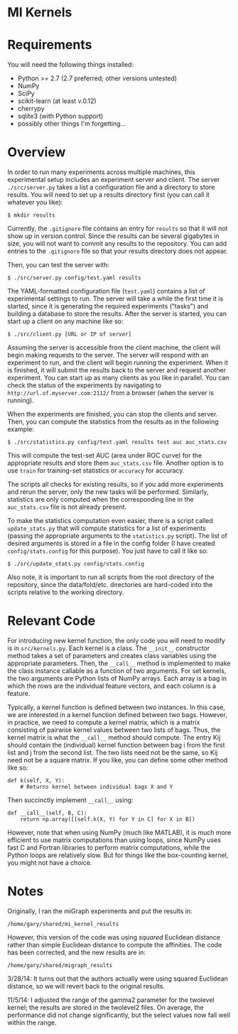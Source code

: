 MI Kernels
==========

# Requirements

You will need the following things installed:

 - Python >= 2.7 (2.7 preferred; other versions untested)
 - NumPy
 - SciPy
 - scikit-learn (at least v.0.12)
 - cherrypy
 - sqlite3 (with Python support)
 - possibly other things I'm forgetting...

# Overview

In order to run many experiments across multiple machines, this experimental
setup includes an experiment server and client. The server `./src/server.py`
takes a list a configuration file and a directory to store results. You will
need to set up a results directory first (you can call it whatever you like):

    $ mkdir results

Currently, the `.gitignore` file contains an entry for `results` so that it will
not show up in version control. Since the results can be several gigabytes in
size, you will not want to commit any results to the repository. You can add
entries to the `.gitignore` file so that your results directory does not appear.

Then, you can test the server with:

    $ ./src/server.py config/test.yaml results

The YAML-formatted configuration file (`test.yaml`) contains a list of
experimental settings to run. The server will take a while the first time it is
started, since it is generating the required experiments ("tasks") and building
a database to store the results. After the server is started, you can start up a
client on any machine like so:

    $ ./src/client.py [URL or IP of server]

Assuming the server is accessible from the client machine, the client will begin
making requests to the server. The server will respond with an experiment to
run, and the client will begin running the experiment. When it is finished, it
will submit the results back to the server and request another experiment. You
can start up as many clients as you like in parallel. You can check the status
of the experiments by navigating to `http://url.of.myserver.com:2112/` from a
browser (when the server is running).

When the experiments are finished, you can stop the clients and server. Then,
you can compute the statistics from the results as in the following example:

    $ ./src/statistics.py config/test.yaml results test auc auc_stats.csv

This will compute the test-set AUC (area under ROC curve) for the appropriate
results and store them `auc_stats.csv` file. Another option is to use `train`
for training-set statistics or `accuracy` for accuracy.

The scripts all checks for existing results, so if you add more experiments and
rerun the server, only the new tasks will be performed. Similarly, statistics
are only computed when the corresponding line in the `auc_stats.csv` file is not
already present.

To make the statistics computation even easier, there is a script called
`update_stats.py` that will compute statistics for a list of experiments
(passing the appropriate arguments to the `statistics.py` script). The list of
desired arguments is stored in a file in the config folder (I have created
`config/stats.config` for this purpose). You just have to call it like so:

    $ ./src/update_stats.py config/stats.config

Also note, it is important to run all scripts from the root directory of the
repository, since the data/fold/etc. directories are hard-coded into the
scripts relative to the working directory.

# Relevant Code

For introducing new kernel function, the only code you will need to modify is in
`src/kernels.py`. Each kernel is a class. The `__init__` constructor method
takes a set of parameters and creates class variables using the appropriate
parameters. Then, the `__call__` method is implemented to make the class
instance callable as a function of two arguments. For set kernels, the two
arguments are Python lists of NumPy arrays. Each array is a bag in which the
rows are the individual feature vectors, and each column is a feature.

Typically, a kernel function is defined between two instances. In this case, we
are interested in a kernel function defined between two bags. However, in
practice, we need to compute a kernel matrix, which is a matrix consisting of
pairwise kernel values between two lists of bags. Thus, the kernel matrix is
what the `__call__` method should compute. The entry Kij should contain the
(individual) kernel function between bag i from the first list and j from the
second list. The two lists need not be the same, so Kij need not be a square
matrix. If you like, you can define some other method like so:

    def k(self, X, Y):
        # Returns kernel between individual bags X and Y

Then succinctly implement `__call__` using:

    def __call__(self, B, C):
        return np.array([[self.k(X, Y) for Y in C] for X in B])

However, note that when using NumPy (much like MATLAB), it is much more
efficient to use matrix computations than using loops, since NumPy uses
fast C and Fortran libraries to perform matrix computations, while the Python
loops are relatively slow. But for things like the box-counting kernel, you
might not have a choice.

# Notes

Originally, I ran the miGraph experiments and put the results in:

    /home/gary/shared/mi_kernel_results

However, this version of the code was using *squared* Euclidean distance rather
than simple Euclidean distance to compute the affinities. The code has been
corrected, and the new results are in:

    /home/gary/shared/migraph_results

3/28/14: It turns out that the authors actually were using squared Euclidean
distance, so we will revert back to the original results.

11/5/14: I adjusted the range of the gamma2 parameter for the twolevel kernel;
the results are stored in the twolevel2 files. On average, the performance did
not change significantly, but the select values now fall well within the range.
